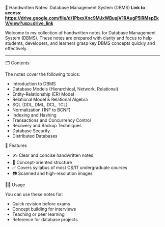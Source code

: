  📘 Handwritten Notes: Database Management System (DBMS)
 **Link to access: https://drive.google.com/file/d/1PbxxXnc9MJxWBupjV1RAugP5lRMspEkV/view?usp=drive_link**

Welcome to my collection of handwritten notes for Database Management System (DBMS). These notes are prepared with clarity and focus to help students, developers, and learners grasp key DBMS concepts quickly and effectively.

---

🗂️ Contents

The notes cover the following topics:

- Introduction to DBMS
- Database Models (Hierarchical, Network, Relational)
- Entity-Relationship (ER) Model
- Relational Model & Relational Algebra
- SQL (DDL, DML, DCL, TCL)
- Normalization (1NF to BCNF)
- Indexing and Hashing
- Transactions and Concurrency Control
- Recovery and Backup Techniques
- Database Security
- Distributed Databases



📌 Features

- ✍️ Clear and concise handwritten notes
- 🧠 Concept-oriented structure
- ✅ Covers syllabus of most CS/IT undergraduate courses
- 📷 Scanned and high-resolution images



🧑‍💻 Usage

You can use these notes for:

- Quick revision before exams
- Concept building for interviews
- Teaching or peer learning
- Reference for database projects

